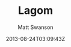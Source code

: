 ---
title: "Lagom"
github: https://github.com/swanson/lagom
demo: http://lagom.mdswanson.com/
author: Matt Swanson
ssg:
  - Jekyll
cms:
  - No Cms
date: 2013-08-24T03:09:43Z
github_branch: master
---